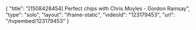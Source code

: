 {
    "title": "[1508428454] Perfect chips with Chris Moyles - Gordon Ramsay",
    "type": "solo",
    "layout": "iframe-static",
    "videoId": "123179453",
    "url": "\/tvpembed\/123179453"
}